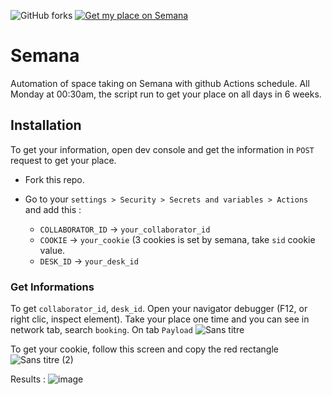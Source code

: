 ![GitHub forks](https://img.shields.io/github/forks/nick-notararigo/semana)
[![Get my place on Semana](https://github.com/nick-notararigo/Semana/actions/workflows/schedule.yml/badge.svg)](https://github.com/nick-notararigo/Semana/actions/workflows/schedule.yml)
# Semana
Automation of space taking on Semana with github Actions schedule. All Monday at 00:30am, the script run to get your place on all days in 6 weeks.

## Installation

To get your information, open dev console and get the information in `POST` request to get your place.

- Fork this repo.
- Go to your `settings > Security > Secrets and variables > Actions` and add this :

  - `COLLABORATOR_ID` -> `your_collaborator_id`
  - `COOKIE` -> `your_cookie` (3 cookies is set by semana, take `sid` cookie value.
  - `DESK_ID` -> `your_desk_id`

### Get Informations

To get `collaborator_id`, `desk_id`. Open your navigator debugger (F12, or right clic, inspect element). 
Take your place one time and you can see in network tab, search `booking`. On tab `Payload`
![Sans titre](https://github.com/nick-notararigo/Semana/assets/13368283/858eb00b-7486-4e2c-801d-c9e172f8c330)

To get your cookie, follow this screen and copy the red rectangle
![Sans titre (2)](https://github.com/nick-notararigo/Semana/assets/13368283/5b880c94-5b89-406f-a224-6f643d9d73d9)

Results :
![image](https://user-images.githubusercontent.com/13368283/225027727-ebe80f60-28d9-4c97-8a95-ecdaaca74884.png)

